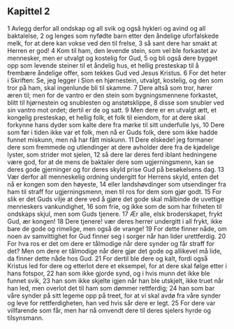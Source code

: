 ## Kapittel 2

1 Avlegg derfor all ondskap og all svik og også hykleri og avind og all baktalelse,
2 og lenges som nyfødte barn etter den åndelige uforfalskede melk, for at dere kan vokse ved den til frelse,
3 så sant dere har smakt at Herren er god!
4 Kom til ham, den levende stein, som vel ble forkastet av mennesker, men er utvalgt og kostelig for Gud,
5 og bli også dere bygget opp som levende steiner til et åndelig hus, et hellig presteskap til å frembære åndelige offer, som tekkes Gud ved Jesus Kristus.
6 For det heter i Skriften: Se, jeg legger i Sion en hjørnestein, utvalgt, kostelig, og den som tror på ham, skal ingenlunde bli til skamme.
7 Dere altså som tror, hører æren til; men for de vantro er den stein som bygningsmennene forkastet, blitt til hjørnestein og snublesten og anstøtsklippe,
8 disse som snubler ved sin vantro mot ordet; dertil er de og satt.
9 Men dere er en utvalgt ætt, et kongelig presteskap, et hellig folk, et folk til eiendom, for at dere skal forkynne hans dyder som kalte dere fra mørke til sitt underfulle lys,
10 Dere som før i tiden ikke var et folk, men nå er Guds folk, dere som ikke hadde funnet miskunn, men nå har fått miskunn.
11 Dere elskede! jeg formaner dere som fremmede og utlendinger at dere avholder dere fra de kjødelige lyster, som strider mot sjelen,
12 så dere lar deres ferd iblant hedningene være god, for at de mens de baktaler dere som ugjerningsmenn, kan se deres gode gjerninger og for deres skyld prise Gud på besøkelsens dag.
13 Vær derfor all menneskelig ordning undergitt for Herrens skyld, enten det nå er kongen som den høyeste,
14 eller landshøvdinger som utsendinger fra ham til straff for ugjerningsmenn, men til ros for dem som gjør godt.
15 For slik er det Guds vilje at dere ved å gjøre det gode skal målbinde de uvettige menneskers vankundighet,
16 som frie, og ikke som de som har friheten til ondskaps skjul, men som Guds tjenere.
17 Ær alle, elsk broderskapet, frykt Gud, ær kongen!
18 Dere tjenere! vær deres herrer undergitt i all frykt, ikke bare de gode og rimelige, men også de vrange!
19 For dette finner nåde, om noen av samvittighet for Gud finner seg i sorger når han lider urettferdig.
20 For hva ros er det om dere er tålmodige når dere synder og får straff for det? Men om dere er tålmodige når dere gjør det gode og allikevel må lide, da finner dette nåde hos Gud.
21 For dertil ble dere og kalt, fordi også Kristus led for dere og etterlot dere et eksempel, for at dere skal følge etter i hans fotspor,
22 han som ikke gjorde synd, og i hvis munn det ikke ble funnet svik,
23 han som ikke skjelte igjen når han ble utskjelt, ikke truet når han led, men overlot det til ham som dømmer rettferdig;
24 han som bar våre synder på sitt legeme opp på treet, for at vi skal avdø fra våre synder og leve for rettferdigheten, han ved hvis sår dere er legt.
25 For dere var villfarende som får, men har nå omvendt dere til deres sjelers hyrde og tilsynsmann.
